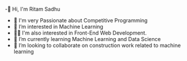 
-👋 Hi, I'm Ritam Sadhu
- 🌱 I'm very Passionate about Competitive Programming
- 👀 I’m interested in Machine Learning
- 🏳️‍🌈 I'm also interested in Front-End Web Development.
- 🔭 I’m currently learning Machine Learning and Data Science
- 👯 I’m looking to collaborate on construction work related to machine learning
<!--
**bookhead4moron/bookhead4moron** is a ✨ _special_ ✨ repository because its `README.md` (this file) appears on your GitHub profile.

Here are some ideas to get you started:

- 🔭 I’m currently working on ...
- 🌱 I’m currently learning ...
- 👯 I’m looking to collaborate on ...
- 🤔 I’m looking for help with ...
- 💬 Ask me about ...
- 📫 How to reach me: ...
- 😄 Pronouns: ...
- ⚡ Fun fact: ...
-->
